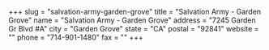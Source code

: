 +++
slug = "salvation-army-garden-grove"
title = "Salvation Army - Garden Grove"
name = "Salvation Army - Garden Grove"
address = "7245 Garden Gr Blvd #A"
city = "Garden Grove"
state = "CA"
postal = "92841"
website = ""
phone = "714-901-1480"
fax = ""
+++
